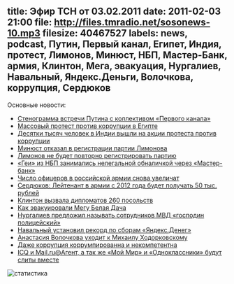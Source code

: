 title: Эфир ТСН от 03.02.2011
date: 2011-02-03 21:00
file: http://files.tmradio.net/sosonews-10.mp3
filesize: 40467527
labels: news, podcast, Путин, Первый канал, Египет, Индия, протест, Лимонов, Минюст, НБП, Мастер-Банк, армия, Клинтон, Мега, эвакуация, Нургалиев, Навальный, Яндекс.Деньги, Волочкова, коррупция, Сердюков
---
Основные новости:

<ul>
<li><a href="http://echo.msk.ru/blog/echomsk/747059-echo/">Стенограмма встречи Путина с коллективом «Первого канала»</a></li>
<li><a href="http://www.businessinsider.com/egyptian-riot-photos-2011-1">Массовый протест против коррупции в Египте</a></li>
<li><a href="http://www.rian.ru/world/20110130/328245445.html">Десятки тысяч человек в Индии вышли на акции протеста против коррупции</a></li>
<li><a href="http://www.rian.ru/politics/20110126/326550034.html">Минюст отказал в регистрации партии Лимонова</a></li>
<li><a href="http://www.gazeta.ru/news/lenta/2011/01/26/n_1675294.shtml">Лимонов не будет повторно регистрировать партию</a></li>
<li><a href="http://www.moscow-post.ru/economics/001296721156139/">«Геи» из НБП занимались нелегальной обналичкой через «Мастер-банк»</a></li>
<li><a href="http://lenta.ru/news/2011/02/02/increase/">Число офицеров в российской армии снова увеличат</a></li>
<li><a href="http://vz.ru//news/2011/2/2/465706.html">Сердюков: Лейтенант в армии с 2012 года будет получать 50 тыс. рублей</a></li>
<li><a href="http://lifenews.ru/news/49739">Клинтон вызвала дипломатов 260 посольств</a></li>
<li><a href="http://ulybchivaya.livejournal.com/157263.html">Как эвакуировали Мегу Белая Дача</a></li>
<li><a href="http://lenta.ru/news/2011/02/02/mymaster/">Нургалиев предложил называть сотрудников МВД «господин полицейский»</a></li>
<li><a href="http://lenta.ru/news/2011/02/02/money/">Навальный установил рекорд по сборам «Яндекс.Денег»</a></li>
<li><a href="http://www.svobodanews.ru/content/article/2295402.html">Анастасия Волочкова уходит к Михаилу Ходорковскому</a></li>
<li><a href="http://www.novayagazeta.ru/data/2011/011/01.html">Даже коррупция коррумпированна и некомпетентна</a></li>
<li><a href="http://www.moskva.fm/share/4015/20110130/fromtime:21:15:34">ICQ и Mail.ru@Агент, а так же «Мой Мир» и «Одноклассники» будут слиты вместе</a></li>
</ul>

![статистика](http://files.tmradio.net/sosonews-10.png)
